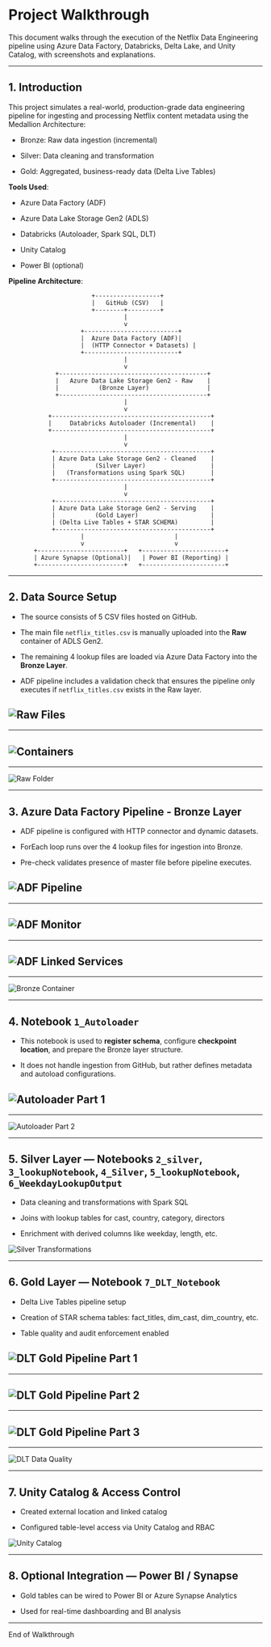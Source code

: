 # Project Walkthrough

This document walks through the execution of the Netflix Data Engineering pipeline using Azure Data Factory, Databricks, Delta Lake, and Unity Catalog, with screenshots and explanations.

----------

## 1. Introduction

This project simulates a real-world, production-grade data engineering pipeline for ingesting and processing Netflix content metadata using the Medallion Architecture:

-   Bronze: Raw data ingestion (incremental)
    
-   Silver: Data cleaning and transformation
    
-   Gold: Aggregated, business-ready data (Delta Live Tables)
    

**Tools Used**:

-   Azure Data Factory (ADF)
    
-   Azure Data Lake Storage Gen2 (ADLS)
    
-   Databricks (Autoloader, Spark SQL, DLT)
    
-   Unity Catalog
    
-   Power BI (optional)

**Pipeline Architecture**:
    
                           +------------------+
                           |   GitHub (CSV)   |
                           +--------+---------+
                                    |
                                    v
                        +--------------------------+
                        |  Azure Data Factory (ADF)|
                        |  (HTTP Connector + Datasets) |
                        +--------------------------+
                                    |
                                    v
                 +-----------------------------------------+
                 |   Azure Data Lake Storage Gen2 - Raw    |
                 |           (Bronze Layer)                |
                 +-----------------------------------------+
                                    |
                                    v
               +--------------------------------------------+
               |     Databricks Autoloader (Incremental)    |
               +--------------------------------------------+
                                    |
                                    v
                +-------------------------------------------+
                | Azure Data Lake Storage Gen2 - Cleaned    |
                |           (Silver Layer)                  |
                |   (Transformations using Spark SQL)       |
                +-------------------------------------------+
                                    |
                                    v
                +-------------------------------------------+
                | Azure Data Lake Storage Gen2 - Serving    |
                |           (Gold Layer)                    |
                | (Delta Live Tables + STAR SCHEMA)         |
                +-------------------------------------------+
                        |                         |
                        v                         v
           +------------------------+   +-----------------------+
           | Azure Synapse (Optional)|   | Power BI (Reporting) |
           +------------------------+   +-----------------------+


----------

## 2. Data Source Setup

-   The source consists of 5 CSV files hosted on GitHub.
    
-   The main file `netflix_titles.csv` is manually uploaded into the **Raw** container of ADLS Gen2.
    
-   The remaining 4 lookup files are loaded via Azure Data Factory into the **Bronze Layer**.
    
-   ADF pipeline includes a validation check that ensures the pipeline only executes if `netflix_titles.csv` exists in the Raw layer.
    

![Raw Files](src/raw_files.png)
---
---
![Containers](src/containers.png)
---
---
![Raw Folder](src/raw.png)

----------

## 3. Azure Data Factory Pipeline - Bronze Layer


-   ADF pipeline is configured with HTTP connector and dynamic datasets.
    
-   ForEach loop runs over the 4 lookup files for ingestion into Bronze.
    
-   Pre-check validates presence of master file before pipeline executes.
    

![ADF Pipeline](src/adf_pipeline.png)
---
---
![ADF Monitor](src/adf_monitor.png)
---
---
![ADF Linked Services](src/adf_linked_services.png)
---
---
![Bronze Container](src/bronze.png)


----------

## 4. Notebook `1_Autoloader`

-   This notebook is used to **register schema**, configure **checkpoint location**, and prepare the Bronze layer structure.
    
-   It does not handle ingestion from GitHub, but rather defines metadata and autoload configurations.
    
![Autoloader Part 1](src/autoloader_1.png)
---
---
![Autoloader Part 2](src/autoloader_2.png)

----------

## 5. Silver Layer — Notebooks `2_silver`, `3_lookupNotebook`, `4_Silver`, `5_lookupNotebook`, `6_WeekdayLookupOutput`

-   Data cleaning and transformations with Spark SQL
    
-   Joins with lookup tables for cast, country, category, directors
    
-   Enrichment with derived columns like weekday, length, etc.
    

![Silver Transformations](src/silver.png)

----------

## 6. Gold Layer — Notebook `7_DLT_Notebook`

-   Delta Live Tables pipeline setup
    
-   Creation of STAR schema tables: fact_titles, dim_cast, dim_country, etc.
    
-   Table quality and audit enforcement enabled
    
![DLT Gold Pipeline Part 1](src/DLT_Gold_Pipelinepart1.png)
---
---
![DLT Gold Pipeline Part 2](src/DLT_Gold_Pipelinepart2.png)
---
---
![DLT Gold Pipeline Part 3](src/DLT_Gold_Pipelinepart3.png)
---
---
![DLT Data Quality](src/DLT_data_quality.png)

----------

## 7. Unity Catalog & Access Control

-   Created external location and linked catalog
    
-   Configured table-level access via Unity Catalog and RBAC
    

![Unity Catalog](src/catalog.png)

----------

## 8. Optional Integration — Power BI / Synapse

-   Gold tables can be wired to Power BI or Azure Synapse Analytics
    
-   Used for real-time dashboarding and BI analysis

----------

End of Walkthrough 

